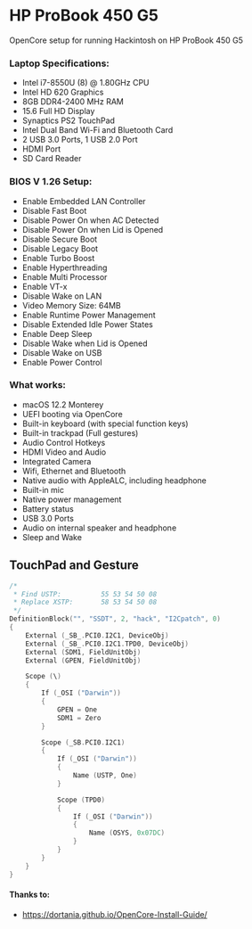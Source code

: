 # HP ProBook 450 G5

OpenCore setup for running Hackintosh on HP ProBook 450 G5

### Laptop Specifications:
- Intel i7-8550U (8) @ 1.80GHz CPU 
- Intel HD 620 Graphics
- 8GB DDR4-2400 MHz RAM
- 15.6 Full HD Display
- Synaptics PS2 TouchPad
- Intel Dual Band Wi-Fi and Bluetooth Card
- 2 USB 3.0 Ports, 1 USB 2.0 Port
- HDMI Port
- SD Card Reader


### BIOS V 1.26 Setup:
- Enable Embedded LAN Controller
- Disable Fast Boot
- Disable Power On when AC Detected
- Disable Power On when Lid is Opened
- Disable Secure Boot
- Disable Legacy Boot
- Enable Turbo Boost
- Enable Hyperthreading
- Enable Multi Processor
- Enable VT-x
- Disable Wake on LAN
- Video Memory Size: 64MB
- Enable Runtime Power Management
- Disable Extended Idle Power States
- Enable Deep Sleep
- Disable Wake when Lid is Opened
- Disable Wake on USB
- Enable Power Control

### What works:
- macOS 12.2 Monterey
- UEFI booting via OpenCore
- Built-in keyboard (with special function keys)
- Built-in trackpad (Full gestures)
- Audio Control Hotkeys
- HDMI Video and Audio
- Integrated Camera
- Wifi, Ethernet and Bluetooth
- Native audio with AppleALC, including headphone
- Built-in mic
- Native power management
- Battery status
- USB 3.0 Ports
- Audio on internal speaker and headphone
- Sleep and Wake 

## TouchPad and Gesture
```swift
/*
 * Find USTP:          55 53 54 50 08
 * Replace XSTP:       58 53 54 50 08
 */
DefinitionBlock("", "SSDT", 2, "hack", "I2Cpatch", 0)
{
    External (_SB_.PCI0.I2C1, DeviceObj)
    External (_SB_.PCI0.I2C1.TPD0, DeviceObj)
    External (SDM1, FieldUnitObj)
    External (GPEN, FieldUnitObj)

    Scope (\)
    {
        If (_OSI ("Darwin"))
        {
            GPEN = One
            SDM1 = Zero
        }

        Scope (_SB.PCI0.I2C1)
        {
            If (_OSI ("Darwin"))
            {
                Name (USTP, One)
            }

            Scope (TPD0)
            {
                If (_OSI ("Darwin"))
                {
                    Name (OSYS, 0x07DC)
                }
            }
        }
    }
}
```
#### Thanks to:
- https://dortania.github.io/OpenCore-Install-Guide/
